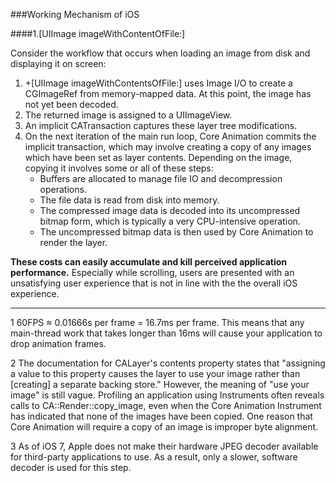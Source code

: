 ###Working Mechanism of iOS

####1.[UIImage imageWithContentOfFile:]

Consider the workflow that occurs when loading an image from disk and displaying it on screen:

1. +[UIImage imageWithContentsOfFile:] uses Image I/O to create a CGImageRef from memory-mapped data. At this point, the image has not yet been decoded.
2. The returned image is assigned to a UIImageView.
3. An implicit CATransaction captures these layer tree modifications.
4. On the next iteration of the main run loop, Core Animation commits the implicit transaction, which may involve creating a copy of any images which have been set as layer contents. Depending on the image, copying it involves some or all of these steps:
	- Buffers are allocated to manage file IO and decompression operations.
	- The file data is read from disk into memory.
	- The compressed image data is decoded into its uncompressed bitmap form, which is typically a very CPU-intensive operation.
	- The uncompressed bitmap data is then used by Core Animation to render the layer.

**These costs can easily accumulate and kill perceived application performance.** Especially while scrolling, users are presented with an unsatisfying user experience that is not in line with the the overall iOS experience.

------

1 60FPS ≈ 0.01666s per frame = 16.7ms per frame. This means that any main-thread work that takes longer than 16ms will cause your application to drop animation frames.

2 The documentation for CALayer's contents property states that "assigning a value to this property causes the layer to use your image rather than [creating] a separate backing store." However, the meaning of "use your image" is still vague. Profiling an application using Instruments often reveals calls to CA::Render::copy_image, even when the Core Animation Instrument has indicated that none of the images have been copied. One reason that Core Animation will require a copy of an image is improper byte alignment.

3 As of iOS 7, Apple does not make their hardware JPEG decoder available for third-party applications to use. As a result, only a slower, software decoder is used for this step.